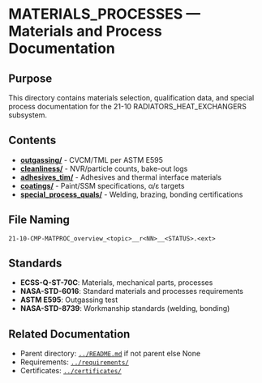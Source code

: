 # MATERIALS_PROCESSES — Materials and Process Documentation

## Purpose

This directory contains materials selection, qualification data, and special process documentation for the 21-10 RADIATORS_HEAT_EXCHANGERS subsystem.

## Contents

- [**outgassing/**](./outgassing/) - CVCM/TML per ASTM E595
- [**cleanliness/**](./cleanliness/) - NVR/particle counts, bake-out logs
- [**adhesives_tim/**](./adhesives_tim/) - Adhesives and thermal interface materials
- [**coatings/**](./coatings/) - Paint/SSM specifications, α/ε targets
- [**special_process_quals/**](./special_process_quals/) - Welding, brazing, bonding certifications

## File Naming

```
21-10-CMP-MATPROC_overview_<topic>__r<NN>__<STATUS>.<ext>
```

## Standards

- **ECSS-Q-ST-70C**: Materials, mechanical parts, processes
- **NASA-STD-6016**: Standard materials and processes requirements
- **ASTM E595**: Outgassing test
- **NASA-STD-8739**: Workmanship standards (welding, bonding)

## Related Documentation

- Parent directory: [`../README.md`](../README.md) if not parent else None
- Requirements: [`../requirements/`](../requirements/)
- Certificates: [`../certificates/`](../certificates/)
